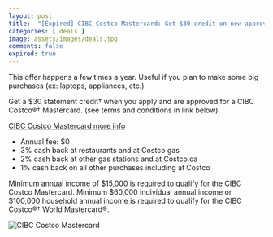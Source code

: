 ```yaml
---
layout: post
title:  "[Expired] CIBC Costco Mastercard: Get $30 credit on new approved applications until April 15, 2024"
categories: [ deals ]
image: assets/images/deals.jpg
comments: false
expired: true
---
```


This offer happens a few times a year. Useful if you plan to make some big purchases (ex: laptops, appliances, etc.)

Get a $30 statement credit† when you apply and are approved for a CIBC Costco®† Mastercard. (see terms and conditions in link below)

[CIBC Costco Mastercard more info](https://www.cibc.com/en/personal-banking/credit-cards/all-credit-cards/costco-mastercard.html)

- Annual fee: $0
- 3% cash back at restaurants and at Costco gas
- 2% cash back at other gas stations and at Costco.ca
- 1% cash back on all other purchases including at Costco

Minimum annual income of $15,000 is required to qualify for the CIBC Costco Mastercard. Minimum $60,000 individual annual income or $100,000 household annual income is required to qualify for the CIBC Costco®† World Mastercard®.

![CIBC Costco Mastercard](https://www.cibc.com/content/dam/global-assets/card-art/credit-cards/costco-card/cibc-mastercard-costco.png/_jcr_content/renditions/cq5dam.thumbnail.319.319.png)